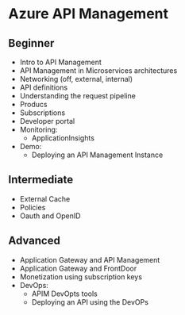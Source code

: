# Azure API Management

## Beginner

- Intro to API Management
- API Management in Microservices architectures
- Networking (off, external, internal)
- API definitions
- Understanding the request pipeline
- Producs
- Subscriptions
- Developer portal
- Monitoring:
  - ApplicationInsights
- Demo:
  - Deploying an API Management Instance

## Intermediate

- External Cache
- Policies
- Oauth and OpenID

## Advanced

- Application Gateway and API Management
- Application Gateway and FrontDoor
- Monetization using subscription keys
- DevOps:
  - APIM DevOpts tools
  - Deploying an API using the DevOPs
